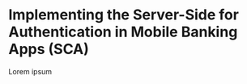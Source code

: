 # Implementing the Server-Side for Authentication in Mobile Banking Apps (SCA)

<!-- AUTHOR joshis_tweets 2020-05-04T00:00:00Z -->

Lorem ipsum
